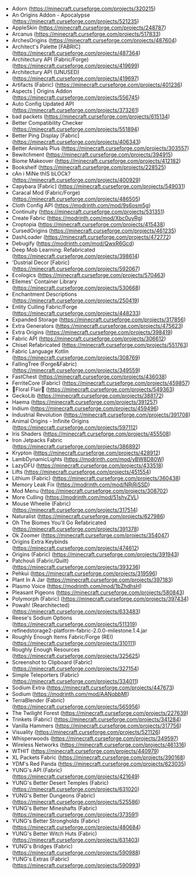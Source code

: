 - Adorn (<https://minecraft.curseforge.com/projects/320215>)
- An Origins Addon - Apocalypse (<https://minecraft.curseforge.com/projects/521235>)
- AppleSkin (<https://minecraft.curseforge.com/projects/248787>)
- Arcanus (<https://minecraft.curseforge.com/projects/517833>)
- ArchesOrigins (<https://minecraft.curseforge.com/projects/487604>)
- Architect's Palette [FABRIC] (<https://minecraft.curseforge.com/projects/487364>)
- Architectury API (Fabric/Forge) (<https://minecraft.curseforge.com/projects/419699>)
- Architectury API (UNUSED) (<https://minecraft.curseforge.com/projects/419697>)
- Artifacts (Fabric) (<https://minecraft.curseforge.com/projects/401236>)
- Aspects | Origins Addon (<https://minecraft.curseforge.com/projects/556745>)
- Auto Config Updated API (<https://minecraft.curseforge.com/projects/373261>)
- bad packets (<https://minecraft.curseforge.com/projects/615134>)
- Better Compatibility Checker (<https://minecraft.curseforge.com/projects/551894>)
- Better Ping Display [Fabric] (<https://minecraft.curseforge.com/projects/406343>)
- Better Animals Plus (<https://minecraft.curseforge.com/projects/303557>)
- Bewitchment (<https://minecraft.curseforge.com/projects/394915>)
- Biome Makeover (<https://minecraft.curseforge.com/projects/412182>)
- Bookshelf (<https://minecraft.curseforge.com/projects/228525>)
- cAn i MiNe thIS bLOCk? (<https://minecraft.curseforge.com/projects/400929>)
- Capybara [Fabric] (<https://minecraft.curseforge.com/projects/549031>)
- Caracal Mod (Fabric/Forge) (<https://minecraft.curseforge.com/projects/486505>)
- Cloth Config API (<https://modrinth.com/mod/9s6osm5g>)
- Continuity (<https://minecraft.curseforge.com/projects/531351>)
- Create Fabric (<https://modrinth.com/mod/Xbc0uyRg>)
- Croptopia (<https://minecraft.curseforge.com/projects/415438>)
- CursedOrigins (<https://minecraft.curseforge.com/projects/461235>)
- DashLoader (<https://minecraft.curseforge.com/projects/472772>)
- Debugify (<https://modrinth.com/mod/QwxR6Gcd>)
- Deep Mob Learning: Refabricated (<https://minecraft.curseforge.com/projects/398614>)
- 'Dustrial Decor [Fabric] (<https://minecraft.curseforge.com/projects/592067>)
- Ecologics (<https://minecraft.curseforge.com/projects/570463>)
- Ellemes' Container Library (<https://minecraft.curseforge.com/projects/530668>)
- Enchantment Descriptions (<https://minecraft.curseforge.com/projects/250419>)
- Entity Culling Fabric/Forge (<https://minecraft.curseforge.com/projects/448233>)
- Expanded Storage (<https://minecraft.curseforge.com/projects/317856>)
- Extra Generators (<https://minecraft.curseforge.com/projects/475623>)
- Extra Origins (<https://minecraft.curseforge.com/projects/398419>)
- Fabric API (<https://minecraft.curseforge.com/projects/306612>)
- Chisel Refabricated (<https://minecraft.curseforge.com/projects/551763>)
- Fabric Language Kotlin (<https://minecraft.curseforge.com/projects/308769>)
- FallingTree (Forge&Fabric) (<https://minecraft.curseforge.com/projects/349559>)
- FastChest (<https://minecraft.curseforge.com/projects/436038>)
- FerriteCore (Fabric) (<https://minecraft.curseforge.com/projects/459857>)
- 🌷Floral Flair🌷 (<https://minecraft.curseforge.com/projects/549363>)
- GeckoLib (<https://minecraft.curseforge.com/projects/388172>)
- Haema (<https://minecraft.curseforge.com/projects/391257>)
- Indium (<https://minecraft.curseforge.com/projects/459496>)
- Industrial Revolution (<https://minecraft.curseforge.com/projects/391708>)
- Animal Origins - Infinite Origins (<https://minecraft.curseforge.com/projects/597112>)
- Iris Shaders (<https://minecraft.curseforge.com/projects/455508>)
- Iron Jetpacks Fabric (<https://minecraft.curseforge.com/projects/386892>)
- Krypton (<https://minecraft.curseforge.com/projects/428912>)
- LambDynamicLights (<https://modrinth.com/mod/yBW8D80W>)
- LazyDFU (<https://minecraft.curseforge.com/projects/433518>)
- Lifts (<https://minecraft.curseforge.com/projects/451554>)
- Lithium (Fabric) (<https://minecraft.curseforge.com/projects/360438>)
- Memory Leak Fix (<https://modrinth.com/mod/NRjRiSSD>)
- Mod Menu (<https://minecraft.curseforge.com/projects/308702>)
- More Culling (<https://modrinth.com/mod/51shyZVL>)
- Mouse Wheelie (Fabric) (<https://minecraft.curseforge.com/projects/317514>)
- Naturalist (<https://minecraft.curseforge.com/projects/627986>)
- Oh The Biomes You'll Go Refabricated (<https://minecraft.curseforge.com/projects/391378>)
- Ok Zoomer (<https://minecraft.curseforge.com/projects/354047>)
- Origins Extra Keybinds (<https://minecraft.curseforge.com/projects/474612>)
- Origins (Fabric) (<https://minecraft.curseforge.com/projects/391943>)
- Patchouli (Fabric/Quilt) (<https://minecraft.curseforge.com/projects/393236>)
- Pehkui (<https://minecraft.curseforge.com/projects/319596>)
- Plant In A Jar (<https://minecraft.curseforge.com/projects/397183>)
- Plasmo Voice (<https://modrinth.com/mod/1bZhdhsH>)
- Pleasant Pigeons (<https://minecraft.curseforge.com/projects/580843>)
- Polymorph (Fabric) (<https://minecraft.curseforge.com/projects/397434>)
- Powah! (Rearchitected) (<https://minecraft.curseforge.com/projects/633483>)
- Reese's Sodium Options (<https://minecraft.curseforge.com/projects/511319>)
- refinedstorage2-platform-fabric-2.0.0-milestone.1.4.jar
- Roughly Enough Items Fabric/Forge (REI) (<https://minecraft.curseforge.com/projects/310111>)
- Roughly Enough Resources (<https://minecraft.curseforge.com/projects/325625>)
- Screenshot to Clipboard (Fabric) (<https://minecraft.curseforge.com/projects/327154>)
- Simple Teleporters (Fabric) (<https://minecraft.curseforge.com/projects/334011>)
- Sodium Extra (<https://minecraft.curseforge.com/projects/447673>)
- Sodium (<https://modrinth.com/mod/AANobbMI>)
- TerraBlender (Fabric) (<https://minecraft.curseforge.com/projects/565956>)
- The Twilight Forest (<https://minecraft.curseforge.com/projects/227639>)
- Trinkets (Fabric) (<https://minecraft.curseforge.com/projects/341284>)
- Vanilla Hammers (<https://minecraft.curseforge.com/projects/317756>)
- Visuality (<https://minecraft.curseforge.com/projects/521126>)
- Whisperwoods (<https://minecraft.curseforge.com/projects/349597>)
- Wireless Networks (<https://minecraft.curseforge.com/projects/461316>)
- WTHIT (<https://minecraft.curseforge.com/projects/440979>)
- XL Packets Fabric (<https://minecraft.curseforge.com/projects/390168>)
- YDM's Red Panda (<https://minecraft.curseforge.com/projects/623035>)
- YUNG's API (Fabric) (<https://minecraft.curseforge.com/projects/421649>)
- YUNG's Better Desert Temples (Fabric) (<https://minecraft.curseforge.com/projects/631020>)
- YUNG's Better Dungeons (Fabric) (<https://minecraft.curseforge.com/projects/525586>)
- YUNG's Better Mineshafts (Fabric) (<https://minecraft.curseforge.com/projects/373591>)
- YUNG's Better Strongholds (Fabric) (<https://minecraft.curseforge.com/projects/480684>)
- YUNG's Better Witch Huts (Fabric) (<https://minecraft.curseforge.com/projects/631403>)
- YUNG's Bridges (Fabric) (<https://minecraft.curseforge.com/projects/590988>)
- YUNG's Extras (Fabric) (<https://minecraft.curseforge.com/projects/590993>)
